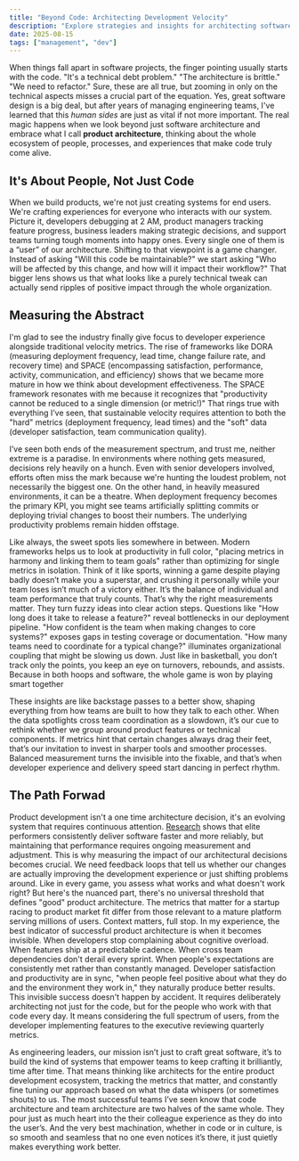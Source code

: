 ```yaml
---
title: "Beyond Code: Architecting Development Velocity"
description: "Explore strategies and insights for architecting software teams to maximize development velocity. Learn how to overcome leadership challenges, avoid common management pitfalls, and boost productivity in tech organizations."
date: 2025-08-15
tags: ["management", "dev"]
---
```


When things fall apart in software projects, the finger pointing usually starts with the code. "It's a technical debt problem." "The architecture is brittle." "We need to refactor." Sure, these are all true, but zooming in only on the technical aspects misses a crucial part of the equation.
Yes, great software design is a big deal, but after years of managing engineering teams, I've learned that this *human sides* are just as vital if not more important. The real magic happens when we look beyond just software architecture and embrace what I call **product architecture**, thinking about the whole ecosystem of people, processes, and experiences that make code truly come alive.

## It's About People, Not Just Code

When we build products, we're not just creating systems for end users. We're crafting experiences for everyone who interacts with our system. Picture it, developers debugging at 2 AM, product managers tracking feature progress, business leaders making strategic decisions, and support teams turning tough moments into happy ones. Every single one of them is a “user” of our architecture.
Shifting to that viewpoint is a game changer. Instead of asking "Will this code be maintainable?" we start asking "Who will be affected by this change, and how will it impact their workflow?" That bigger lens shows us that what looks like a purely technical tweak can actually send ripples of positive impact through the whole organization.

## Measuring the Abstract

I'm glad to see the industry finally give focus to developer experience alongside traditional velocity metrics. The rise of frameworks like DORA (measuring deployment frequency, lead time, change failure rate, and recovery time) and SPACE (encompassing satisfaction, performance, activity, communication, and efficiency) shows that we became more mature in how we think about development effectiveness.
The SPACE framework resonates with me because it recognizes that "productivity cannot be reduced to a single dimension (or metric!)" That rings true with everything I’ve seen, that sustainable velocity requires attention to both the "hard" metrics (deployment frequency, lead times) and the "soft" data (developer satisfaction, team communication quality).

I’ve seen both ends of the measurement spectrum, and trust me, neither extreme is a paradise. In environments where nothing gets measured, decisions rely heavily on a hunch. Even with senior developers involved, efforts often miss the mark because we're hunting the loudest problem, not necessarily the biggest one.
On the other hand, in heavily measured environments, it can be a theatre. When deployment frequency becomes the primary KPI, you might see teams artificially splitting commits or deploying trivial changes to boost their numbers. The underlying productivity problems remain hidden offstage.

Like always, the sweet spots lies somewhere in between. Modern frameworks helps us to look at productivity in full color, "placing metrics in harmony and linking them to team goals" rather than optimizing for single metrics in isolation. Think of it like sports, winning a game despite playing badly doesn’t make you a superstar, and crushing it personally while your team loses isn’t much of a victory either. It’s the balance of individual and team performance that truly counts.
That’s why the right measurements matter. They turn fuzzy ideas into clear action steps. Questions like "How long does it take to release a feature?" reveal bottlenecks in our deployment pipeline. "How confident is the team when making changes to core systems?" exposes gaps in testing coverage or documentation. "How many teams need to coordinate for a typical change?" illuminates organizational coupling that might be slowing us down.
Just like in basketball, you don’t track only the points, you keep an eye on turnovers, rebounds, and assists. Because in both hoops and software, the whole game is won by playing smart together

These insights are like backstage passes to a better show, shaping everything from how teams are built to how they talk to each other. When the data spotlights cross team coordination as a slowdown, it’s our cue to rethink whether we group around product features or technical components. If metrics hint that certain changes always drag their feet, that’s our invitation to invest in sharper tools and smoother processes.
Balanced measurement turns the invisible into the fixable, and that’s when developer experience and delivery speed start dancing in perfect rhythm.

## The Path Forwad

Product development isn't a one time architecture decision, it's an evolving system that requires continuous attention. [Research](https://dl.acm.org/doi/pdf/10.1145/3639443) shows that elite performers consistently deliver software faster and more reliably, but maintaining that performance requires ongoing measurement and adjustment.
This is why measuring the impact of our architectural decisions becomes crucial. We need feedback loops that tell us whether our changes are actually improving the development experience or just shifting problems around. Like in every game, you assess what works and what doesn't work right?
But here's the nuanced part, there's no universal threshold that defines "good" product architecture. The metrics that matter for a startup racing to product market fit differ from those relevant to a mature platform serving millions of users. Context matters, full stop.
In my experience, the best indicator of successful product architecture is when it becomes invisible. When developers stop complaining about cognitive overload. When features ship at a predictable cadence. When cross team dependencies don't derail every sprint. When people's expectations are consistently met rather than constantly managed.
Developer satisfaction and productivity are in sync, "when people feel positive about what they do and the environment they work in," they naturally produce better results.
This invisible success doesn't happen by accident. It requires deliberately architecting not just for the code, but for the people who work with that code every day. It means considering the full spectrum of users, from the developer implementing features to the executive reviewing quarterly metrics.

As engineering leaders, our mission isn’t just to craft great software, it’s to build the kind of systems that empower teams to keep crafting it brilliantly, time after time. That means thinking like architects for the entire product development ecosystem, tracking the metrics that matter, and constantly fine tuning our approach based on what the data whispers (or sometimes shouts) to us.
The most successful teams I’ve seen know that code architecture and team architecture are two halves of the same whole. They pour just as much heart into the their colleague experience as they do into the user’s. And the very best machination, whether in code or in culture, is so smooth and seamless that no one even notices it’s there, it just quietly makes everything work better.
